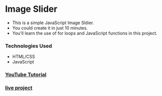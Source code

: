 # Image Slider
- This is a simple JavaScript Image Sldier. 
- You could create it in just 10 minutes.
- You'll learn the use of for loops and JavaScript functions in this project.

### Technologies Used
- HTML/CSS
- JavaScript

### [YouTube Tutorial](https://www.youtube.com/watch?v=R_dwUR2HbZM&list=PL0xYQ08Z9gFpBNGc71YYX4VZsA1yaP0tu&index=4)

### [live project](https://webd-with-sg.github.io/JavaScript-Carousel/)